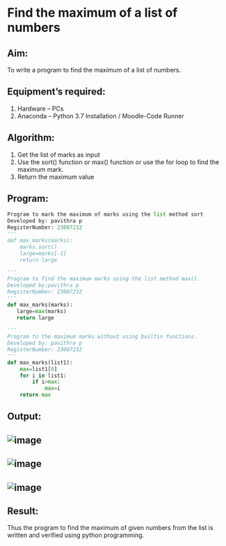 # Find the maximum of a list of numbers
## Aim:
To write a program to find the maximum of a list of numbers.
## Equipment’s required:
1.	Hardware – PCs
2.	Anaconda – Python 3.7 Installation / Moodle-Code Runner
## Algorithm:
1.	Get the list of marks as input
2.	Use the sort() function or max() function or use the for loop to find the maximum mark.
3.	Return the maximum value
## Program:
```PYTHON
Program to mark the maximum of marks using the list method sort
Developed by: pavithra p
RegisterNumber: 23007232
'''
def max_marks(marks):
    marks.sort()
    large=marks[-1]
    return large
```
```PYTHON
''' 
Program to find the maximum marks using the list method max().
Developed by:pavithra p 
RegisterNumber: 23007232
'''
def max_marks(marks):
   large=max(marks)
   return large
```
```PYTHON
''' 
Program to the maximum marks without using builtin functions.
Developed by: pavithra p
RegisterNumber: 23007232
'''
def max_marks(list1):
    max=list1[0]
    for i in list1:
        if i>max:
            max=i
    return max
```
## Output:
## ![image](https://github.com/23007232/FindMaximum/assets/139115574/e74024e7-e5ca-4069-b316-b556ff1206ed)
## ![image](https://github.com/23007232/FindMaximum/assets/139115574/23abab40-41cf-45bc-8312-aa733d03e440)
## ![image](https://github.com/23007232/FindMaximum/assets/139115574/8d1b6246-88f1-4272-b2d0-f3ec6e4aec9b)


## Result:
Thus the program to find the maximum of given numbers from the list is written and verified using python programming.
